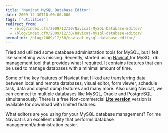 ```yaml
---
title: "Navicat MySQL Database Editor"
date: 2009-12-30T18:00:00.000
tags: ["utilities"]
redirect_from: 
  - /blog/index.cfm/2009/12/30/Navicat-MySQL-Database-Editor/
  - /blog/index.cfm/2009/12/30/navicat-mysql-database-editor/
permalink: /blog/2009/12/30/navicat-mysql-database-editor/
---
```


Tried and utilized some database administration tools for MySQL, but I felt like something was missing. Recently, started using <a href="http://www.navicat.com/">Navicat </a> for MySQL db management tool that provides what I required. It contains features that can be used to manage databases with a minimal amount of time.

Some of the key features of Navicat that I liked are transferring data between local and remote databases, visual editor, form viewer, schedule task, data and object dump features and many more. Also using Navicat, we can connect to multiple databases like MySQL, Oracle and PostgreSQL simultaneously. There is a free Non-commercial <a href="http://www.navicat.com/en/download/download.html">**Lite version**</a> version is available for download with limited features. 

What editors are you using for your MySQL database management? For me Navicat is an excellent utility that performs database management/administration easier.